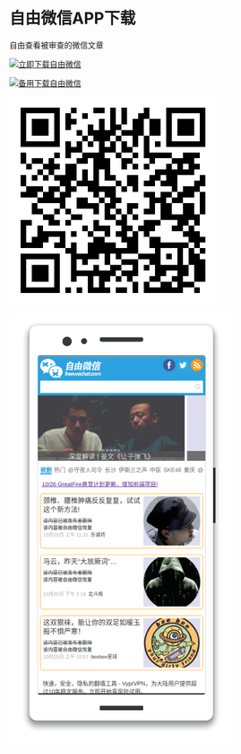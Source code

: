# 自由微信APP下载

自由查看被审查的微信文章

<a href="https://appmaker.greatfire.org/media/apks/com.freewechat.apk"><img src="https://bitbucket.org/greatfire-martin/test/raw/master/left.png" alt="立即下载自由微信"></a>

<a href="https://appmaker.greatfire.org/media/apks/com.freewechat.apk"><img src="https://bitbucket.org/greatfire-martin/test/raw/master/right.png" alt="备用下载自由微信"></a>

<a href="https://appmaker.greatfire.org/media/apks/com.freewechat.apk" name="a"><img src="./appqr.png"></a>


<a href="https://appmaker.greatfire.org/media/apks/com.freewechat.apk"><img src="./appmockup.png" alt="立即下载自由微信"></a>
